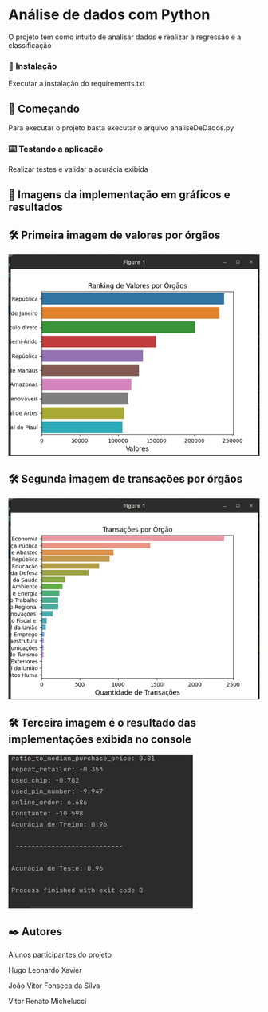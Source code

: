 # Análise de dados com Python

O projeto tem como intuito de analisar dados e realizar a regressão e a classificação

### 🔧 Instalação

Executar a instalação do requirements.txt

## 🚀 Começando

Para executar o projeto basta executar o arquivo analiseDeDados.py

### ⌨️ Testando a aplicação

Realizar testes e validar a acurácia exibida

## 🎁 Imagens da implementação em gráficos e resultados

## 🛠️ Primeira imagem de valores por órgãos

![alt Ranking de valores por órgãos](imagens/1.png)

## 🛠️ Segunda imagem de transações por órgãos

![alt Ranking de transações por órgãos](imagens/2.png)

## 🛠️ Terceira imagem é o resultado das implementações exibida no console

![alt Resultado Final](imagens/3.png)

## ✒️ Autores

Alunos participantes do projeto

Hugo Leonardo Xavier

João Vitor Fonseca da Silva

Vitor Renato Michelucci 

